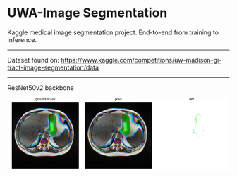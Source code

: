 # UWA-Image Segmentation

Kaggle medical image segmentation project. End-to-end from training to inference.

---

Dataset found on: https://www.kaggle.com/competitions/uw-madison-gi-tract-image-segmentation/data

---

ResNet50v2 backbone

<img src="images/pred.png" align="middle" width="800">



